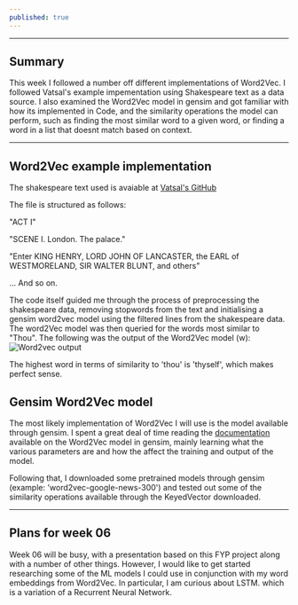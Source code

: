 ```yaml
---
published: true
---
```

---
## Summary
This week I followed a number off different implementations of Word2Vec. I followed Vatsal's example impementation using Shakespeare text as a data source. I also examined the Word2Vec model in gensim and got familiar with how its implemented in Code, and the similarity operations the model can perform, such as finding the most similar word to a given word, or finding a word in a list that doesnt match based on context.

---

## Word2Vec example implementation
The shakespeare text used is avaiable at [Vatsal's GitHub](https://github.com/vatsal220/medium_articles/blob/main/w2v/data/shakespeare.txt)

The file is structured as follows:

"ACT I"

"SCENE I. London. The palace."

"Enter KING HENRY, LORD JOHN OF LANCASTER, the EARL of WESTMORELAND, SIR WALTER BLUNT, and others"

... And so on.

The code itself guided me through the process of preprocessing the shakespeare data, removing stopwords from the text and initialising a gensim word2vec model using the filtered lines from the shakespeare data. The word2Vec model was then queried for the words most similar to "Thou". The following was the output of the Word2Vec model (w):
![Word2vec output](https://i.imgur.com/jzSeGEB.png)

The highest word in terms of similarity to 'thou' is 'thyself', which makes perfect sense.


## Gensim Word2Vec model
The most likely implementation of Word2Vec I will use is the model available through gensim. I spent a great deal of time reading the [documentation](https://radimrehurek.com/gensim/models/word2vec.html) available on the Word2Vec model in gensim, mainly learning what the various parameters are and how the affect the training and output of the model.

Following that, I downloaded some pretrained models through gensim (example: 'word2vec-google-news-300') and tested out some of the similarity operations available through the KeyedVector downloaded.

---
## Plans for week 06
Week 06 will be busy, with a presentation based on this FYP project along with a number of other things. However, I would like to get started researching some of the ML models I could use in conjunction with my word embeddings from Word2Vec. In particular, I am curious about LSTM. which is a variation of a Recurrent Neural Network.
